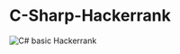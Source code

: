 # C-Sharp-Hackerrank


![C# basic Hackerrank](https://github.com/2001204/C-Sharp-Hackerrank/assets/126748063/9affd4f4-9554-4c13-8a3b-d7ab32d4875e)
